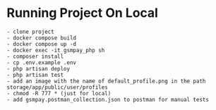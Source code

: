 # Running Project On Local

    - clone project
    - docker compose build
    - docker compose up -d
    - docker exec -it gsmpay_php sh
    - composer install
    - cp .env.example .env
    - php artisan deploy 
    - php artisan test
    - add an image with the name of default_profile.png in the path storage/app/public/user/profiles
    - chmod -R 777 * (just for local)
    - add gsmpay.postman_collection.json to postman for manual tests

